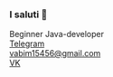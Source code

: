 ### I saluti 👋
Beginner Java-developer
<br />
[Telegram](https://t.me/VADIMKVLT)
<br />
[vabim15456@gmail.com](vabim15456@gmail.com)
<br />
[VK](https://m.vk.com/v8d8mk8lk8v)
